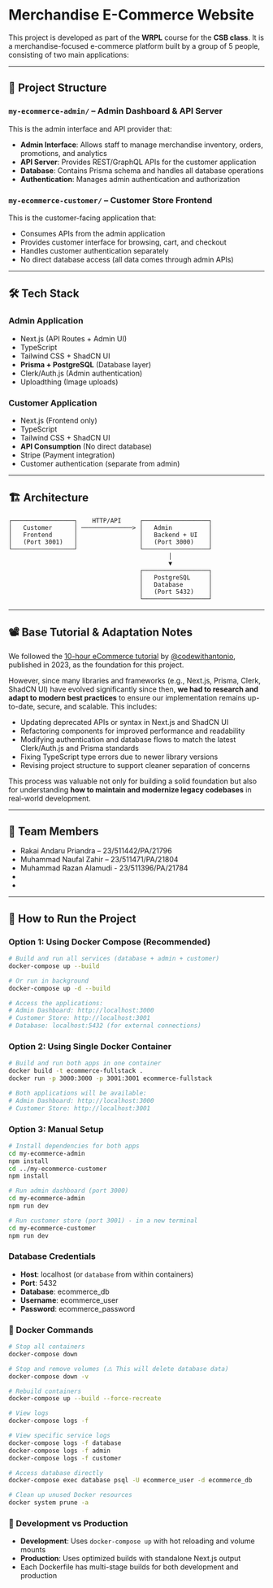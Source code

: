 # Merchandise E-Commerce Website

This project is developed as part of the **WRPL** course for the **CSB class**. It is a merchandise-focused e-commerce platform built by a group of 5 people, consisting of two main applications:

---

## 🔹 Project Structure

### `my-ecommerce-admin/` – Admin Dashboard & API Server
This is the admin interface and API provider that:
- **Admin Interface**: Allows staff to manage merchandise inventory, orders, promotions, and analytics
- **API Server**: Provides REST/GraphQL APIs for the customer application
- **Database**: Contains Prisma schema and handles all database operations
- **Authentication**: Manages admin authentication and authorization

### `my-ecommerce-customer/` – Customer Store Frontend
This is the customer-facing application that:
- Consumes APIs from the admin application
- Provides customer interface for browsing, cart, and checkout
- Handles customer authentication separately
- No direct database access (all data comes through admin APIs)

---

## 🛠️ Tech Stack

### Admin Application
- Next.js (API Routes + Admin UI)
- TypeScript
- Tailwind CSS + ShadCN UI
- **Prisma + PostgreSQL** (Database layer)
- Clerk/Auth.js (Admin authentication)
- Uploadthing (Image uploads)

### Customer Application
- Next.js (Frontend only)
- TypeScript
- Tailwind CSS + ShadCN UI
- **API Consumption** (No direct database)
- Stripe (Payment integration)
- Customer authentication (separate from admin)

---

## 🏗️ Architecture
```
┌─────────────────┐    HTTP/API     ┌──────────────────┐
│   Customer      │ ──────────────> │   Admin          │
│   Frontend      │                 │   Backend + UI   │
│   (Port 3001)   │                 │   (Port 3000)    │
└─────────────────┘                 └──────────────────┘
                                            │
                                            ▼
                                    ┌──────────────────┐
                                    │   PostgreSQL     │
                                    │   Database       │
                                    │   (Port 5432)    │
                                    └──────────────────┘
```

---

## 📽️ Base Tutorial & Adaptation Notes

We followed the [10-hour eCommerce tutorial](https://www.youtube.com/watch?v=5miHyP6lExg) by [@codewithantonio](https://www.youtube.com/@codewithantonio), published in 2023, as the foundation for this project.

However, since many libraries and frameworks (e.g., Next.js, Prisma, Clerk, ShadCN UI) have evolved significantly since then, **we had to research and adapt to modern best practices** to ensure our implementation remains up-to-date, secure, and scalable. This includes:

- Updating deprecated APIs or syntax in Next.js and ShadCN UI
- Refactoring components for improved performance and readability
- Modifying authentication and database flows to match the latest Clerk/Auth.js and Prisma standards
- Fixing TypeScript type errors due to newer library versions
- Revising project structure to support cleaner separation of concerns

This process was valuable not only for building a solid foundation but also for understanding **how to maintain and modernize legacy codebases** in real-world development.

---

## 👥 Team Members
- Rakai Andaru Priandra – 23/511442/PA/21796
- Muhammad Naufal Zahir – 23/511471/PA/21804
- Muhammad Razan Alamudi - 23/511396/PA/21784
- 
- 

---

## 📁 How to Run the Project

### Option 1: Using Docker Compose (Recommended)
```bash
# Build and run all services (database + admin + customer)
docker-compose up --build

# Or run in background
docker-compose up -d --build

# Access the applications:
# Admin Dashboard: http://localhost:3000
# Customer Store: http://localhost:3001
# Database: localhost:5432 (for external connections)
```

### Option 2: Using Single Docker Container
```bash
# Build and run both apps in one container
docker build -t ecommerce-fullstack .
docker run -p 3000:3000 -p 3001:3001 ecommerce-fullstack

# Both applications will be available:
# Admin Dashboard: http://localhost:3000
# Customer Store: http://localhost:3001
```

### Option 3: Manual Setup
```bash
# Install dependencies for both apps
cd my-ecommerce-admin
npm install
cd ../my-ecommerce-customer
npm install

# Run admin dashboard (port 3000)
cd my-ecommerce-admin
npm run dev

# Run customer store (port 3001) - in a new terminal
cd my-ecommerce-customer
npm run dev
```

### Database Credentials
- **Host**: localhost (or `database` from within containers)
- **Port**: 5432
- **Database**: ecommerce_db
- **Username**: ecommerce_user
- **Password**: ecommerce_password

### 🐳 Docker Commands
```bash
# Stop all containers
docker-compose down

# Stop and remove volumes (⚠️ This will delete database data)
docker-compose down -v

# Rebuild containers
docker-compose up --build --force-recreate

# View logs
docker-compose logs -f

# View specific service logs
docker-compose logs -f database
docker-compose logs -f admin
docker-compose logs -f customer

# Access database directly
docker-compose exec database psql -U ecommerce_user -d ecommerce_db

# Clean up unused Docker resources
docker system prune -a
```

### 🔧 Development vs Production
- **Development**: Uses `docker-compose up` with hot reloading and volume mounts
- **Production**: Uses optimized builds with standalone Next.js output
- Each Dockerfile has multi-stage builds for both development and production
